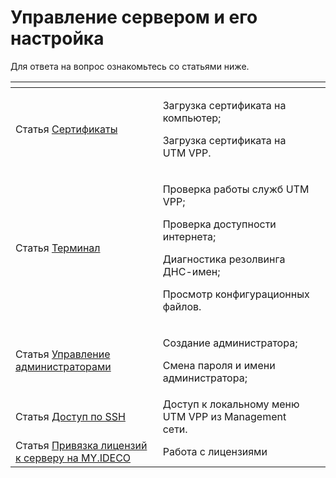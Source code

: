 # Управление сервером и его настройка

Для ответа на вопрос ознакомьтесь со статьями ниже.

<table data-view="cards"><thead><tr><th></th><th></th><th></th></tr></thead><tbody><tr><td>Статья <a href="certificates.md">Cертификаты</a></td><td><p></p><p>Загрузка сертификата на компьютер;</p><p>Загрузка сертификата на UTM VPP.</p></td><td></td></tr><tr><td>Статья <a href="terminal.md">Терминал</a></td><td><p></p><p>Проверка работы служб UTM VPP;</p><p>Проверка доступности интернета;</p><p>Диагностика резолвинга ДНС-имен;</p><p>Просмотр конфигурационных файлов.</p></td><td></td></tr><tr><td>Статья <a href="management-admins.md">Управление администраторами</a></td><td><p></p><p>Создание администратора;</p><p>Смена пароля и имени администратора;</p></td><td></td></tr><tr><td>Статья  <a href="SSH-access.md">Доступ по SSH</a></td><td>Доступ к локальному меню UTM VPP из Management сети.</td><td></td></tr><tr><td>Статья <a href="binding-license.md">Привязка лицензий к серверу на MY.IDECO</a></td><td>Работа с лицензиями</td><td></td></tr></tbody></table>
